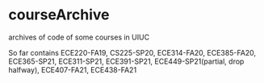 # courseArchive
archives of code of some courses in UIUC

So far contains ECE220-FA19, CS225-SP20, ECE314-FA20, ECE385-FA20, ECE365-SP21, ECE311-SP21, ECE391-SP21, ECE449-SP21(partial, drop halfway), ECE407-FA21, ECE438-FA21

